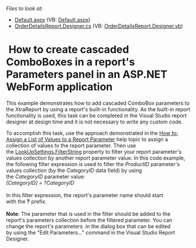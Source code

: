 <!-- default file list -->
*Files to look at*:

* [Default.aspx](./CS/T228313/Default.aspx) (VB: [Default.aspx](./VB/T228313/Default.aspx))
* [OrderDetailsReport.Designer.cs](./CS/T228313/OrderDetailsReport.Designer.cs) (VB: [OrderDetailsReport.Designer.vb](./VB/T228313/OrderDetailsReport.Designer.vb))
<!-- default file list end -->
#  How to create cascaded ComboBoxes in a report's Parameters panel in an ASP.NET WebForm application


<p>This example demonstrates how to add cascaded ComboBox parameters to the XtraReport by using a report's built-in functionality. As the built-in report functionality is used, this task can be completed in the Visual Studio report designer at design time and it is not necessary to write any custom code. </p>
<p>To accomplish this task, use the approach demonstrated in the <a href="https://documentation.devexpress.com/#XtraReports/CustomDocument11911">How to: Assign a List of Values to a Report Parameter</a> help topic to assign a collection of values to the report parameter. Then use the <a href="https://documentation.devexpress.com/#CoreLibraries/DevExpressXtraReportsParametersLookUpSettings_FilterStringtopic">LookUpSettings.FilterString</a> property to filter your report parameter's values collection by another report parameter value. In this code example, the following filter expression is used to filter the <em>ProductID</em> parameter's values collection (by the <em>CategoryID</em> data field) by using the <em>CategoryID</em> parameter value:<br /><em>[CategoryID] = ?CategoryID</em><br /><br />In this filter expression, the report's parameter name should start with the <strong>?</strong> prefix.<br /><br /><strong>Note</strong>: The parameter that is used in the filter should be added to the report's parameters collection before the filtered parameter. You can change the report's parameters  in the dialog box that can be edited by using the "Edit Parameters..." command in the Visual Studio Report Designer.</p>

<br/>


